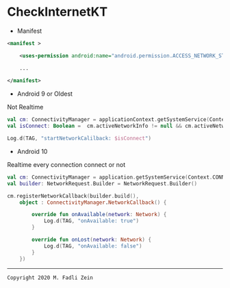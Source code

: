 # CheckInternetKT

- Manifest
```xml
<manifest >

    <uses-permission android:name="android.permission.ACCESS_NETWORK_STATE" />

    ...
    
</manifest>
```

- Android 9 or Oldest

Not Realtime
```kotlin
val cm: ConnectivityManager = applicationContext.getSystemService(Context.CONNECTIVITY_SERVICE) as ConnectivityManager
val isConnect: Boolean =  cm.activeNetworkInfo != null && cm.activeNetworkInfo!!.isConnected

Log.d(TAG, "startNetworkCalilback: $isConnect")
```

- Android 10

Realtime every connection connect or not
```kotlin
val cm: ConnectivityManager = application.getSystemService(Context.CONNECTIVITY_SERVICE) as ConnectivityManager
val builder: NetworkRequest.Builder = NetworkRequest.Builder()

cm.registerNetworkCallback(builder.build(),
    object : ConnectivityManager.NetworkCallback() {

        override fun onAvailable(network: Network) {
            Log.d(TAG, "onAvailable: true")
        }

        override fun onLost(network: Network) {
            Log.d(TAG, "onAvailable: false")
        }
    })
```

---

```
Copyright 2020 M. Fadli Zein
```

